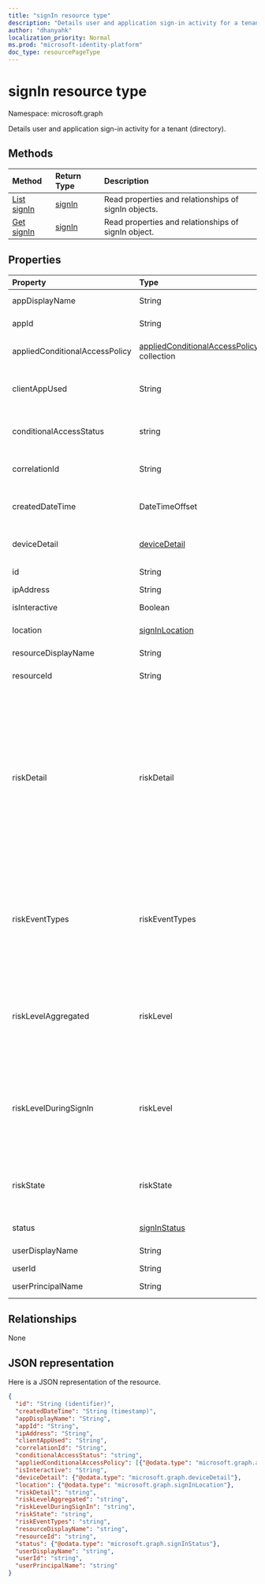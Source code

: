```yaml
---
title: "signIn resource type"
description: "Details user and application sign-in activity for a tenant (directory)."
author: "dhanyahk"
localization_priority: Normal
ms.prod: "microsoft-identity-platform"
doc_type: resourcePageType
---
```


# signIn resource type

Namespace: microsoft.graph

Details user and application sign-in activity for a tenant (directory).

## Methods

| Method		   | Return Type	|Description|
|:---------------|:--------|:----------|
|[List signIn](../api/signin-list.md) | [signIn](signin.md) |Read properties and relationships of signIn objects.|
|[Get signIn](../api/signin-get.md) | [signIn](signin.md) |Read properties and relationships of signIn object.|

## Properties
| Property	   | Type	|Description|
|:---------------|:--------|:----------|
|appDisplayName|String|App name displayed in the Azure Portal.|
|appId|String|Unique GUID representing the app ID in the Azure Active Directory.|
|appliedConditionalAccessPolicy|[appliedConditionalAccessPolicy](appliedconditionalaccesspolicy.md) collection|Provides a list of conditional access policies that are triggered by the corresponding sign-in activity.|
|clientAppUsed|String|Identifies the legacy client used for sign-in activity.  Includes Browser, Exchange Active Sync, modern clients, IMAP, MAPI, SMTP, and POP.|
|conditionalAccessStatus|string| Reports status of an activated conditional access policy. Possible values are: `success`, `failure`, `notApplied`, and `unknownFutureValue`.|
|correlationId|String|The request ID sent from the client when the sign-in is initiated; used to troubleshoot sign-in activity.|
|createdDateTime|DateTimeOffset|Date and time (UTC) the sign-in was initiated. Example: midnight on Jan 1, 2014 is reported as `'2014-01-01T00:00:00Z'`.|
|deviceDetail|[deviceDetail](devicedetail.md)|Device information from where the sign-in occurred; includes device ID, operating system, and browser. |
|id|String|Unique ID representing the sign-in activity.|
|ipAddress|String|IP address of the client used to sign in.|
|isInteractive|Boolean|Indicates if a sign-in is interactive or not.|
|location|[signInLocation](signinlocation.md)|Provides the city, state, and country code where the sign-in originated.|
|resourceDisplayName|String|Name of the resource the user signed into.|
|resourceId|String|ID of the resource that the user signed into.|
|riskDetail|riskDetail|Provides the 'reason' behind a specific state of a risky user, sign-in or a risk event. The possible values are: `none`, `adminGeneratedTemporaryPassword`, `userPerformedSecuredPasswordChange`, `userPerformedSecuredPasswordReset`, `adminConfirmedSigninSafe`, `aiConfirmedSigninSafe`, `userPassedMFADrivenByRiskBasedPolicy`, `adminDismissedAllRiskForUser`, `adminConfirmedSigninCompromised`, `unknownFutureValue`. The value `none` means that no action has been performed on the user or sign-in so far. <br>**Note:** Details for this property require an Azure AD Premium P2 license. Other licenses return the value `hidden`.|
|riskEventTypes|riskEventTypes|Risk event types associated with the sign-in. The possible values are: `unlikelyTravel`, `anonymizedIPAddress`, `maliciousIPAddress`, `unfamiliarFeatures`, `malwareInfectedIPAddress`, `suspiciousIPAddress`, `leakedCredentials`, `investigationsThreatIntelligence`,  `generic`, and `unknownFutureValue`.|
|riskLevelAggregated|riskLevel|Aggregated risk level. The possible values are: `none`, `low`, `medium`, `high`, `hidden`, and `unknownFutureValue`. The value `hidden` means the user or sign-in was not enabled for Azure AD Identity Protection. **Note:** Details for this property are only available for Azure AD Premium P2 customers. All other customers will be returned `hidden`.|
|riskLevelDuringSignIn|riskLevel|Risk level during sign-in. The possible values are: `none`, `low`, `medium`, `high`, `hidden`, and `unknownFutureValue`. The value `hidden` means the user or sign-in was not enabled for Azure AD Identity Protection. **Note:** Details for this property are only available for Azure AD Premium P2 customers. All other customers will be returned `hidden`.|
|riskState|riskState|Reports status of the risky user, sign-in, or a risk event. The possible values are: `none`, `confirmedSafe`, `remediated`, `dismissed`, `atRisk`, `confirmedCompromised`, `unknownFutureValue`.|
|status|[signInStatus](signinstatus.md)|Sign-in status. Possible values include `Success` and `Failure`.|
|userDisplayName|String|Display name of the user that initiated the sign-in.|
|userId|String|ID of the user that initiated the sign-in.|
|userPrincipalName|String|User principal name of the user that initiated the sign-in.|

## Relationships

None


## JSON representation

Here is a JSON representation of the resource.

<!-- {
  "blockType": "resource",
  "optionalProperties": [

  ],
  "@odata.type": "microsoft.graph.signIn"
}-->
```json
{
  "id": "String (identifier)",
  "createdDateTime": "String (timestamp)",
  "appDisplayName": "String",
  "appId": "String",
  "ipAddress": "String",
  "clientAppUsed": "String",
  "correlationId": "String",
  "conditionalAccessStatus": "string",
  "appliedConditionalAccessPolicy": [{"@odata.type": "microsoft.graph.appliedConditionalAccessPolicy"}],
  "isInteractive": "String",
  "deviceDetail": {"@odata.type": "microsoft.graph.deviceDetail"},
  "location": {"@odata.type": "microsoft.graph.signInLocation"},
  "riskDetail": "string",
  "riskLevelAggregated": "string",
  "riskLevelDuringSignIn": "string",
  "riskState": "string",
  "riskEventTypes": "string",
  "resourceDisplayName": "string",
  "resourceId": "string",
  "status": {"@odata.type": "microsoft.graph.signInStatus"},
  "userDisplayName": "string",
  "userId": "string",
  "userPrincipalName": "string"
}

```

<!-- uuid: 8fcb5dbc-d5aa-4681-8e31-b001d5168d79
2015-10-25 14:57:30 UTC -->
<!-- {
  "type": "#page.annotation",
  "description": "signIn resource",
  "keywords": "",
  "section": "documentation",
  "tocPath": ""
}-->
